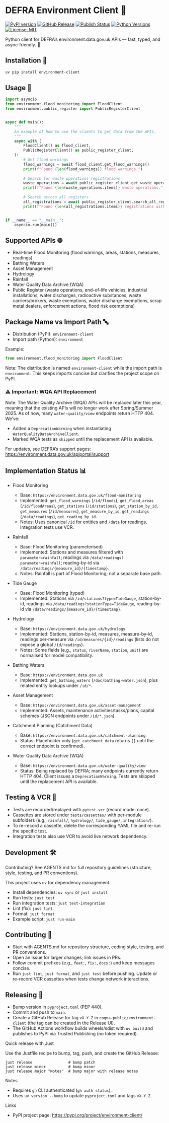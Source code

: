 # DEFRA Environment Client 🌿

[![PyPI version](https://img.shields.io/pypi/v/environment-client.svg)](https://pypi.org/project/environment-client/)
[![GitHub Release](https://img.shields.io/github/v/release/cogna-public/environment-client?display_name=release)](https://github.com/cogna-public/environment-client/releases)
[![Publish Status](https://github.com/cogna-public/environment-client/actions/workflows/publish.yml/badge.svg)](https://github.com/cogna-public/environment-client/actions/workflows/publish.yml)
[![Python Versions](https://img.shields.io/pypi/pyversions/environment-client.svg)](https://pypi.org/project/environment-client/)
[![License: MIT](https://img.shields.io/pypi/l/environment-client.svg)](LICENSE)

Python client for DEFRA’s environment.data.gov.uk APIs — fast, typed, and async‑friendly. 🌟

## Installation 🧰

```bash
uv pip install environment-client
```

## Usage 🐍

```python
import asyncio
from environment.flood_monitoring import FloodClient
from environment.public_register import PublicRegisterClient


async def main():
    """
    An example of how to use the clients to get data from the APIs.
    """
    async with (
        FloodClient() as flood_client,
        PublicRegisterClient() as public_register_client,
    ):
        # Get flood warnings
        flood_warnings = await flood_client.get_flood_warnings()
        print(f"Found {len(flood_warnings)} flood warnings.")
        
        # Search for waste operations registrations
        waste_operations = await public_register_client.get_waste_operations(limit=5)
        print(f"Found {len(waste_operations.items)} waste operations.")
        
        # Search across all registers
        all_registrations = await public_register_client.search_all_registers(name_search="Limited", limit=5)
        print(f"Found {len(all_registrations.items)} registrations with 'Limited' in the name.")


if __name__ == "__main__":
    asyncio.run(main())
```

## Supported APIs 🌐

- Real-time Flood Monitoring (flood warnings, areas, stations, measures, readings)
- Bathing Waters
- Asset Management
- Hydrology
- Rainfall
- Water Quality Data Archive (WQA)
- Public Register (waste operations, end-of-life vehicles, industrial installations, water discharges, radioactive substances, waste carriers/brokers, waste exemptions, water discharge exemptions, scrap metal dealers, enforcement actions, flood risk exemptions)

## Package Name vs Import Path 🔤

- Distribution (PyPI): `environment-client`
- Import path (Python): `environment`

Example:

```python
from environment.flood_monitoring import FloodClient
```

Note: The distribution is named `environment-client` while the import path is `environment`. This keeps imports concise but clarifies the project scope on PyPI.

### ⚠️ Important: WQA API Replacement

Note: The Water Quality Archive (WQA) APIs will be replaced later this year, meaning that the existing APIs will no longer work after Spring/Summer 2025. As of now, many `water-quality/view` endpoints return HTTP 404. We’ve:

- Added a `DeprecationWarning` when instantiating `WaterQualityDataArchiveClient`.
- Marked WQA tests as `skipped` until the replacement API is available.

For updates, see DEFRA’s support pages:
https://environment.data.gov.uk/apiportal/support

## Implementation Status 📊

- Flood Monitoring
  - Base: `https://environment.data.gov.uk/flood-monitoring`
  - Implemented: `get_flood_warnings` (`/id/floods`), `get_flood_areas` (`/id/floodAreas`), `get_stations` (`/id/stations`), `get_station_by_id`, `get_measures` (`/id/measures`), `get_measure_by_id`, `get_readings` (`/data/readings`), `get_reading_by_id`.
  - Notes: Uses canonical `/id` for entities and `/data` for readings. Integration tests use VCR.

- Rainfall
  - Base: Flood Monitoring (parameterised)
  - Implemented: Stations and measures filtered with `parameter=rainfall`; readings via `/data/readings?parameter=rainfall`; reading-by-id via `/data/readings/{measure_id}/{timestamp}`.
  - Notes: Rainfall is part of Flood Monitoring; not a separate base path.

- Tide Gauge
  - Base: Flood Monitoring (typed)
  - Implemented: Stations via `/id/stations?type=TideGauge`, station-by-id, readings via `/data/readings?stationType=TideGauge`, reading-by-id via `/data/readings/{measure_id}/{timestamp}`.

- Hydrology
  - Base: `https://environment.data.gov.uk/hydrology`
  - Implemented: Stations, station-by-id, measures, measure-by-id, readings per-measure via `/id/measures/{id}/readings` (lists do not expose a global `/id/readings`).
  - Notes: Some fields (e.g., `status`, `riverName`, `station`, `unit`) are normalised for model compatibility.

- Bathing Waters
  - Base: `https://environment.data.gov.uk`
  - Implemented: `get_bathing_waters` (`/doc/bathing-water.json`), plus related entity lookups under `/id/*`.

- Asset Management
  - Base: `https://environment.data.gov.uk/asset-management`
  - Implemented: Assets, maintenance activities/tasks/plans, capital schemes (JSON endpoints under `/id/*.json`).

- Catchment Planning (Catchment Data)
  - Base: `https://environment.data.gov.uk/catchment-planning`
  - Status: Placeholder only (`get_catchment_data` returns `[]` until the correct endpoint is confirmed).

- Water Quality Data Archive (WQA)
  - Base: `https://environment.data.gov.uk/water-quality/view`
  - Status: Being replaced by DEFRA; many endpoints currently return HTTP 404. Client issues a `DeprecationWarning`. Tests are skipped until the replacement API is available.

## Testing & VCR 🧪

- Tests are recorded/replayed with `pytest-vcr` (record mode: once).
- Cassettes are stored under `tests/cassettes/` with per-module subfolders (e.g., `rainfall/`, `hydrology/`, `tide_gauge/`, `integration/`).
- To re-record a cassette, delete the corresponding YAML file and re-run the specific test.
- Integration tests also use VCR to avoid live network dependency.

## Development 🛠️

Contributing? See AGENTS.md for full repository guidelines (structure, style, testing, and PR conventions).

This project uses `uv` for dependency management.

- Install dependencies: `uv sync` or `just install`
- Run tests: `just test`
- Run integration tests: `just test-integration`
- Lint (fix): `just lint`
- Format: `just format`
- Example script: `just run-main`

## Contributing 🤝

- Start with AGENTS.md for repository structure, coding style, testing, and PR conventions.
- Open an issue for larger changes; link issues in PRs.
- Follow commit prefixes (e.g., `feat:`, `fix:`, `docs:`) and keep messages concise.
- Run `just lint`, `just format`, and `just test` before pushing. Update or re-record VCR cassettes when tests change network interactions.

## Releasing 🚀

- Bump version in `pyproject.toml` (PEP 440).
- Commit and push to `main`.
- Create a GitHub Release for tag `vX.Y.Z` in `cogna-public/environment-client` (the tag can be created in the Release UI).
- The GitHub Actions workflow builds wheels/sdist with `uv build` and publishes to PyPI via Trusted Publishing (no token required).

Quick release with Just

Use the Justfile recipe to bump, tag, push, and create the GitHub Release:

```
just release                # bump patch
just release minor          # bump minor
just release major "Notes"  # bump major with release notes
```

Notes
- Requires `gh` CLI authenticated (`gh auth status`).
- Uses `uv version --bump` to update `pyproject.toml` and tags `vX.Y.Z`.

Links
- PyPI project page: https://pypi.org/project/environment-client/
